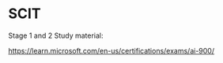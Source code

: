 # SCIT

Stage 1 and 2 Study material:

https://learn.microsoft.com/en-us/certifications/exams/ai-900/
